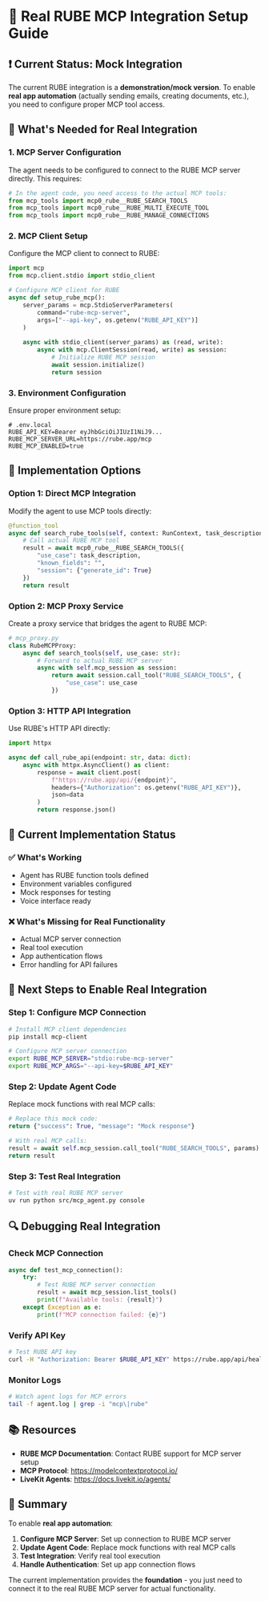 # 🔧 Real RUBE MCP Integration Setup Guide

## ❗ Current Status: Mock Integration

The current RUBE integration is a **demonstration/mock version**. To enable **real app automation** (actually sending emails, creating documents, etc.), you need to configure proper MCP tool access.

## 🎯 What's Needed for Real Integration

### 1. MCP Server Configuration

The agent needs to be configured to connect to the RUBE MCP server directly. This requires:

```python
# In the agent code, you need access to the actual MCP tools:
from mcp_tools import mcp0_rube__RUBE_SEARCH_TOOLS
from mcp_tools import mcp0_rube__RUBE_MULTI_EXECUTE_TOOL
from mcp_tools import mcp0_rube__RUBE_MANAGE_CONNECTIONS
```

### 2. MCP Client Setup

Configure the MCP client to connect to RUBE:

```python
import mcp
from mcp.client.stdio import stdio_client

# Configure MCP client for RUBE
async def setup_rube_mcp():
    server_params = mcp.StdioServerParameters(
        command="rube-mcp-server",
        args=["--api-key", os.getenv("RUBE_API_KEY")]
    )
    
    async with stdio_client(server_params) as (read, write):
        async with mcp.ClientSession(read, write) as session:
            # Initialize RUBE MCP session
            await session.initialize()
            return session
```

### 3. Environment Configuration

Ensure proper environment setup:

```env
# .env.local
RUBE_API_KEY=Bearer eyJhbGciOiJIUzI1NiJ9...
RUBE_MCP_SERVER_URL=https://rube.app/mcp
RUBE_MCP_ENABLED=true
```

## 🚀 Implementation Options

### Option 1: Direct MCP Integration

Modify the agent to use MCP tools directly:

```python
@function_tool
async def search_rube_tools(self, context: RunContext, task_description: str):
    # Call actual RUBE MCP tool
    result = await mcp0_rube__RUBE_SEARCH_TOOLS({
        "use_case": task_description,
        "known_fields": "",
        "session": {"generate_id": True}
    })
    return result
```

### Option 2: MCP Proxy Service

Create a proxy service that bridges the agent to RUBE MCP:

```python
# mcp_proxy.py
class RubeMCPProxy:
    async def search_tools(self, use_case: str):
        # Forward to actual RUBE MCP server
        async with self.mcp_session as session:
            return await session.call_tool("RUBE_SEARCH_TOOLS", {
                "use_case": use_case
            })
```

### Option 3: HTTP API Integration

Use RUBE's HTTP API directly:

```python
import httpx

async def call_rube_api(endpoint: str, data: dict):
    async with httpx.AsyncClient() as client:
        response = await client.post(
            f"https://rube.app/api/{endpoint}",
            headers={"Authorization": os.getenv("RUBE_API_KEY")},
            json=data
        )
        return response.json()
```

## 🔧 Current Implementation Status

### ✅ What's Working
- Agent has RUBE function tools defined
- Environment variables configured
- Mock responses for testing
- Voice interface ready

### ❌ What's Missing for Real Functionality
- Actual MCP server connection
- Real tool execution
- App authentication flows
- Error handling for API failures

## 🎯 Next Steps to Enable Real Integration

### Step 1: Configure MCP Connection
```bash
# Install MCP client dependencies
pip install mcp-client

# Configure MCP server connection
export RUBE_MCP_SERVER="stdio:rube-mcp-server"
export RUBE_MCP_ARGS="--api-key=$RUBE_API_KEY"
```

### Step 2: Update Agent Code
Replace mock functions with real MCP calls:

```python
# Replace this mock code:
return {"success": True, "message": "Mock response"}

# With real MCP calls:
result = await self.mcp_session.call_tool("RUBE_SEARCH_TOOLS", params)
return result
```

### Step 3: Test Real Integration
```bash
# Test with real RUBE MCP server
uv run python src/mcp_agent.py console
```

## 🔍 Debugging Real Integration

### Check MCP Connection
```python
async def test_mcp_connection():
    try:
        # Test RUBE MCP server connection
        result = await mcp_session.list_tools()
        print(f"Available tools: {result}")
    except Exception as e:
        print(f"MCP connection failed: {e}")
```

### Verify API Key
```bash
# Test RUBE API key
curl -H "Authorization: Bearer $RUBE_API_KEY" https://rube.app/api/health
```

### Monitor Logs
```bash
# Watch agent logs for MCP errors
tail -f agent.log | grep -i "mcp\|rube"
```

## 📚 Resources

- **RUBE MCP Documentation**: Contact RUBE support for MCP server setup
- **MCP Protocol**: https://modelcontextprotocol.io/
- **LiveKit Agents**: https://docs.livekit.io/agents/

## 🎯 Summary

To enable **real app automation**:

1. **Configure MCP Server**: Set up connection to RUBE MCP server
2. **Update Agent Code**: Replace mock functions with real MCP calls  
3. **Test Integration**: Verify real tool execution
4. **Handle Authentication**: Set up app connection flows

The current implementation provides the **foundation** - you just need to connect it to the real RUBE MCP server for actual functionality.
